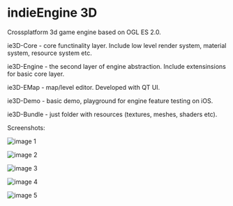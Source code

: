 indieEngine 3D
=======

Crossplatform 3d game engine based on OGL ES 2.0.

ie3D-Core - core functinality layer. Include low level render system, material system, resource system etc.

ie3D-Engine - the second layer of engine abstraction. Include extensinsions for basic core layer.

ie3D-EMap - map/level editor. Developed with QT UI. 

ie3D-Demo - basic demo, playground for engine feature testing on iOS. 

ie3D-Bundle - just folder with resources (textures, meshes, shaders etc).

Screenshots:

![image 1](https://github.com/codeoneclick/indieEngine3D/blob/develop/ie3D-Doc/Screenshots/ScreenShot04.png)

![image 2](https://github.com/codeoneclick/indieEngine3D/blob/develop/ie3D-Doc/Screenshots/ScreenShot05.png)

![image 3](https://github.com/codeoneclick/indieEngine3D/blob/develop/ie3D-Doc/Screenshots/ScreenShot01.png)

![image 4](https://github.com/codeoneclick/indieEngine3D/blob/develop/ie3D-Doc/Screenshots/ScreenShot02.png)

![image 5](https://github.com/codeoneclick/indieEngine3D/blob/develop/ie3D-Doc/Screenshots/ScreenShot03.png)

